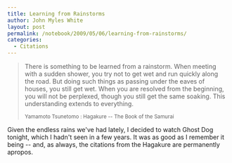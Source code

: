 ```yaml
---
title: Learning from Rainstorms
author: John Myles White
layout: post
permalink: /notebook/2009/05/06/learning-from-rainstorms/
categories:
  - Citations
---
```


<blockquote>
<p>There is something to be learned from a rainstorm. When meeting with a sudden shower, you try not to get wet and run quickly along the road. But doing such things as passing under the eaves of houses, you still get wet. When you are resolved from the beginning, you will not be perplexed, though you still get the same soaking. This understanding extends to everything.</p>

<small>Yamamoto Tsunetomo : Hagakure -- The Book of the Samurai</small>
</blockquote>

Given the endless rains we've had lately, I decided to watch Ghost Dog tonight, which I hadn't seen in a few years. It was as good as I remember it being -- and, as always, the citations from the Hagakure are permanently apropos.
